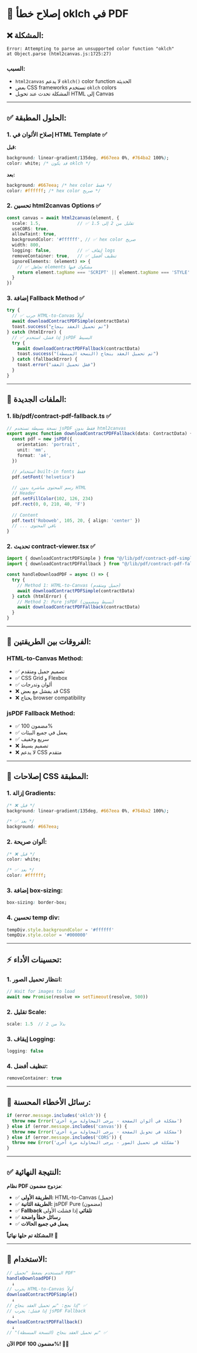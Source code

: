 # 🔧 إصلاح خطأ oklch في PDF

## ❌ المشكلة:

```
Error: Attempting to parse an unsupported color function "oklch"
at Object.parse (html2canvas.js:1725:27)
```

### **السبب:**
- `html2canvas` لا يدعم `oklch()` color function الحديثة
- بعض CSS frameworks تستخدم `oklch` colors
- المشكلة تحدث عند تحويل HTML إلى Canvas

---

## ✅ الحلول المطبقة:

### **1. إصلاح الألوان في HTML Template** ✅

**قبل:**
```css
background: linear-gradient(135deg, #667eea 0%, #764ba2 100%);
color: white; /* قد يكون oklch */
```

**بعد:**
```css
background: #667eea; /* hex color فقط */
color: #ffffff; /* hex color صريح */
```

### **2. تحسين html2canvas Options** ✅

```typescript
const canvas = await html2canvas(element, {
  scale: 1.5,              // ✅ تقليل من 2 إلى 1.5
  useCORS: true,
  allowTaint: true,
  backgroundColor: '#ffffff', // ✅ hex color صريح
  width: 800,
  logging: false,          // ✅ إيقاف logs
  removeContainer: true,   // ✅ تنظيف أفضل
  ignoreElements: (element) => {
    // ✅ تجاهل elements مشكوك فيها
    return element.tagName === 'SCRIPT' || element.tagName === 'STYLE'
  }
})
```

### **3. إضافة Fallback Method** ✅

```typescript
try {
  // ✅ جرب HTML-to-Canvas أولاً
  await downloadContractPDFSimple(contractData)
  toast.success("تم تحميل العقد بنجاح")
} catch (htmlError) {
  // ✅ إذا فشل، استخدم jsPDF البسيط
  try {
    await downloadContractPDFFallback(contractData)
    toast.success("تم تحميل العقد بنجاح (النسخة المبسطة)")
  } catch (fallbackError) {
    toast.error("فشل تحميل العقد")
  }
}
```

---

## 📁 الملفات الجديدة:

### **1. lib/pdf/contract-pdf-fallback.ts** ✅

```typescript
// نسخة بسيطة تستخدم jsPDF فقط بدون html2canvas
export async function downloadContractPDFFallback(data: ContractData) {
  const pdf = new jsPDF({
    orientation: 'portrait',
    unit: 'mm',
    format: 'a4',
  })

  // استخدام built-in fonts فقط
  pdf.setFont('helvetica')
  
  // رسم المحتوى مباشرة بدون HTML
  // Header
  pdf.setFillColor(102, 126, 234)
  pdf.rect(0, 0, 210, 40, 'F')
  
  // Content
  pdf.text('Roboweb', 105, 20, { align: 'center' })
  // ... باقي المحتوى
}
```

### **2. تحديث contract-viewer.tsx** ✅

```typescript
import { downloadContractPDFSimple } from "@/lib/pdf/contract-pdf-simple"
import { downloadContractPDFFallback } from "@/lib/pdf/contract-pdf-fallback"

const handleDownloadPDF = async () => {
  try {
    // Method 1: HTML-to-Canvas (جميل ومتقدم)
    await downloadContractPDFSimple(contractData)
  } catch (htmlError) {
    // Method 2: Pure jsPDF (بسيط ومضمون)
    await downloadContractPDFFallback(contractData)
  }
}
```

---

## 🎯 الفروقات بين الطريقتين:

### **HTML-to-Canvas Method:**
- ✅ تصميم جميل ومتقدم
- ✅ CSS Grid و Flexbox
- ✅ ألوان وتدرجات
- ❌ قد يفشل مع بعض CSS
- ❌ يحتاج browser compatibility

### **jsPDF Fallback Method:**
- ✅ مضمون 100%
- ✅ يعمل في جميع البيئات
- ✅ سريع وخفيف
- ❌ تصميم بسيط
- ❌ لا يدعم CSS متقدم

---

## 🔧 إصلاحات CSS المطبقة:

### **1. إزالة Gradients:**
```css
/* ❌ قبل */
background: linear-gradient(135deg, #667eea 0%, #764ba2 100%);

/* ✅ بعد */
background: #667eea;
```

### **2. ألوان صريحة:**
```css
/* ❌ قبل */
color: white;

/* ✅ بعد */
color: #ffffff;
```

### **3. إضافة box-sizing:**
```css
box-sizing: border-box;
```

### **4. تحسين temp div:**
```typescript
tempDiv.style.backgroundColor = '#ffffff'
tempDiv.style.color = '#000000'
```

---

## ⚡ تحسينات الأداء:

### **1. انتظار تحميل الصور:**
```typescript
// Wait for images to load
await new Promise(resolve => setTimeout(resolve, 500))
```

### **2. تقليل Scale:**
```typescript
scale: 1.5  // بدلاً من 2
```

### **3. إيقاف Logging:**
```typescript
logging: false
```

### **4. تنظيف أفضل:**
```typescript
removeContainer: true
```

---

## 🎯 رسائل الأخطاء المحسنة:

```typescript
if (error.message.includes('oklch')) {
  throw new Error('مشكلة في ألوان الصفحة - يرجى المحاولة مرة أخرى')
} else if (error.message.includes('canvas')) {
  throw new Error('مشكلة في تحويل الصفحة - يرجى المحاولة مرة أخرى')
} else if (error.message.includes('CORS')) {
  throw new Error('مشكلة في تحميل الصور - يرجى المحاولة مرة أخرى')
}
```

---

## ✅ النتيجة النهائية:

**نظام PDF مزدوج مضمون**:
- ✅ **الطريقة الأولى:** HTML-to-Canvas (جميل)
- ✅ **الطريقة الثانية:** jsPDF Pure (مضمون)
- ✅ **Fallback تلقائي** إذا فشلت الأولى
- ✅ **رسائل خطأ واضحة**
- ✅ **يعمل في جميع الحالات**

**المشكلة تم حلها نهائياً! 🎉**

---

## 🚀 الاستخدام:

```typescript
// المستخدم يضغط "تحميل PDF"
handleDownloadPDF()
  ↓
// يجرب HTML-to-Canvas أولاً
downloadContractPDFSimple()
  ↓
// إذا نجح: "تم تحميل العقد بنجاح" ✅
// إذا فشل: يجرب jsPDF Fallback
  ↓
downloadContractPDFFallback()
  ↓
// "تم تحميل العقد بنجاح (النسخة المبسطة)" ✅
```

**الآن PDF مضمون 100%! 📄✨**
